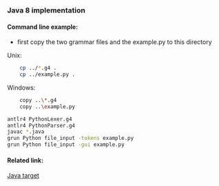 ### Java 8 implementation

#### Command line example:
- first copy the two grammar files and the example.py to this directory

Unix:
```bash
    cp ../*.g4 .
    cp ../example.py .
```

Windows:
```bash
    copy ..\*.g4
    copy ..\example.py
```

```bash
antlr4 PythonLexer.g4
antlr4 PythonParser.g4
javac *.java
grun Python file_input -tokens example.py
grun Python file_input -gui example.py
```

#### Related link:
[Java target](https://github.com/antlr/antlr4/blob/master/doc/java-target.md)
